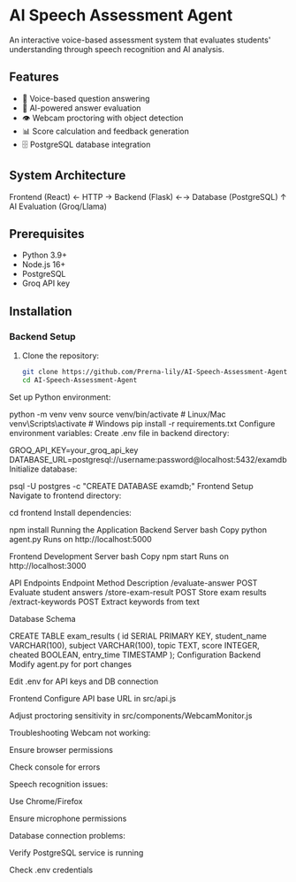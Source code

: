 # AI Speech Assessment Agent

An interactive voice-based assessment system that evaluates students' understanding through speech recognition and AI analysis.

## Features

- 🎤 Voice-based question answering
- 🧠 AI-powered answer evaluation
- 👁️ Webcam proctoring with object detection
- 📊 Score calculation and feedback generation
- 🗄️ PostgreSQL database integration

## System Architecture
Frontend (React) ← HTTP → Backend (Flask) ←→ Database (PostgreSQL)
↑
AI Evaluation (Groq/Llama)


## Prerequisites

- Python 3.9+
- Node.js 16+
- PostgreSQL
- Groq API key

## Installation

### Backend Setup

1. Clone the repository:
   ```bash
   git clone https://github.com/Prerna-lily/AI-Speech-Assessment-Agent.git
   cd AI-Speech-Assessment-Agent
Set up Python environment:


python -m venv venv
source venv/bin/activate  # Linux/Mac
venv\Scripts\activate     # Windows
pip install -r requirements.txt
Configure environment variables:
Create .env file in backend directory:


GROQ_API_KEY=your_groq_api_key
DATABASE_URL=postgresql://username:password@localhost:5432/examdb
Initialize database:


psql -U postgres -c "CREATE DATABASE examdb;"
Frontend Setup
Navigate to frontend directory:


cd frontend
Install dependencies:


npm install
Running the Application
Backend Server
bash
Copy
python agent.py
Runs on http://localhost:5000

Frontend Development Server
bash
Copy
npm start
Runs on http://localhost:3000

API Endpoints
Endpoint	Method	Description
/evaluate-answer	POST	Evaluate student answers
/store-exam-result	POST	Store exam results
/extract-keywords	POST	Extract keywords from text


Database Schema

CREATE TABLE exam_results (
    id SERIAL PRIMARY KEY,
    student_name VARCHAR(100),
    subject VARCHAR(100),
    topic TEXT,
    score INTEGER,
    cheated BOOLEAN,
    entry_time TIMESTAMP
);
Configuration
Backend
Modify agent.py for port changes

Edit .env for API keys and DB connection

Frontend
Configure API base URL in src/api.js

Adjust proctoring sensitivity in src/components/WebcamMonitor.js

Troubleshooting
Webcam not working:

Ensure browser permissions

Check console for errors

Speech recognition issues:

Use Chrome/Firefox

Ensure microphone permissions

Database connection problems:

Verify PostgreSQL service is running

Check .env credentials

